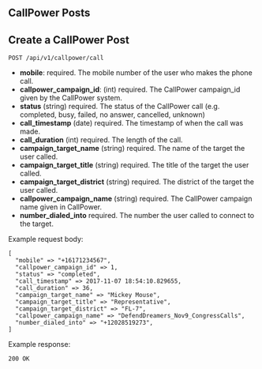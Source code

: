 ## CallPower Posts

## Create a CallPower Post

```
POST /api/v1/callpower/call
```

- **mobile**: required.
  The mobile number of the user who makes the phone call.
- **callpower_campaign_id**: (int) required.
  The CallPower campaign_id given by the CallPower system.
- **status** (string) required.
  The status of the CallPower call (e.g. completed, busy, failed, no answer, cancelled, unknown)
- **call_timestamp** (date) required.
  The timestamp of when the call was made.
- **call_duration** (int) required.
  The length of the call.
- **campaign_target_name** (string) required.
  The name of the target the user called.
- **campaign_target_title** (string) required.
  The title of the target the user called.
- **campaign_target_district** (string) required.
  The district of the target the user called.
- **callpower_campaign_name** (string) required.
  The CallPower campaign name given in CallPower.
- **number_dialed_into** required.
  The number the user called to connect to the target.

Example request body:
```
[
  "mobile" => "+16171234567",
  "callpower_campaign_id" => 1,
  "status" => "completed",
  "call_timestamp" => 2017-11-07 18:54:10.829655,
  "call_duration" => 36,
  "campaign_target_name" => "Mickey Mouse",
  "campaign_target_title" => "Representative",
  "campaign_target_district" => "FL-7",
  "callpower_campaign_name" => "DefendDreamers_Nov9_CongressCalls",
  "number_dialed_into" => "+12028519273",
]
```

Example response:

```
200 OK
```